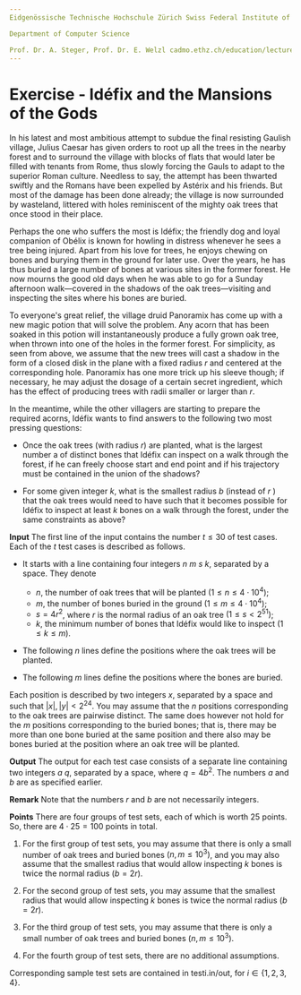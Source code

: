 ```yaml
---
Eidgenössische Technische Hochschule Zürich Swiss Federal Institute of Technology Zurich Algorithms Lab HS22

Department of Computer Science

Prof. Dr. A. Steger, Prof. Dr. E. Welzl cadmo.ethz.ch/education/lectures/HS22/algolab
---
```


# Exercise - Idéfix and the Mansions of the Gods

In his latest and most ambitious attempt to subdue the final resisting Gaulish village, Julius Caesar has given orders to root up all the trees in the nearby forest and to surround the village with blocks of flats that would later be filled with tenants from Rome, thus slowly forcing the Gauls to adapt to the superior Roman culture. Needless to say, the attempt has been thwarted swiftly and the Romans have been expelled by Astérix and his friends. But most of the damage has been done already; the village is now surrounded by wasteland, littered with holes reminiscent of the mighty oak trees that once stood in their place.

Perhaps the one who suffers the most is Idéfix; the friendly dog and loyal companion of Obélix is known for howling in distress whenever he sees a tree being injured. Apart from his love for trees, he enjoys chewing on bones and burying them in the ground for later use. Over the years, he has thus buried a large number of bones at various sites in the former forest. He now mourns the good old days when he was able to go for a Sunday afternoon walk—covered in the shadows of the oak trees—visiting and inspecting the sites where his bones are buried.

To everyone's great relief, the village druid Panoramix has come up with a new magic potion that will solve the problem. Any acorn that has been soaked in this potion will instantaneously produce a fully grown oak tree, when thrown into one of the holes in the former forest. For simplicity, as seen from above, we assume that the new trees will cast a shadow in the form of a closed disk in the plane with a fixed radius $r$ and centered at the corresponding hole. Panoramix has one more trick up his sleeve though; if necessary, he may adjust the dosage of a certain secret ingredient, which has the effect of producing trees with radii smaller or larger than $r$.

In the meantime, while the other villagers are starting to prepare the required acorns, Idéfix wants to find answers to the following two most pressing questions:

- Once the oak trees (with radius $r$) are planted, what is the largest number a of distinct bones that Idéfix can inspect on a walk through the forest, if he can freely choose start and end point and if his trajectory must be contained in the union of the shadows?

- For some given integer $k$, what is the smallest radius $b$ (instead of $r$ ) that the oak trees would need to have such that it becomes possible for Idéfix to inspect at least $k$ bones on a walk through the forest, under the same constraints as above?

**Input** The first line of the input contains the number $t \leqslant 30$ of test cases. Each of the $t$ test cases is described as follows.

- It starts with a line containing four integers $n\ m\ s\ k$, separated by a space. They denote

  - $n$, the number of oak trees that will be planted $\left(1 \leqslant n \leqslant 4 \cdot 10^{4}\right)$;
  - $m$, the number of bones buried in the ground $\left(1 \leqslant m \leqslant 4 \cdot 10^{4}\right)$;
  - $s=4 r^{2}$, where $r$ is the normal radius of an oak tree $\left(1 \leqslant s<2^{51}\right)$;
  - $k$, the minimum number of bones that Idéfix would like to inspect $(1 \leqslant k \leqslant m)$.

- The following $n$ lines define the positions where the oak trees will be planted.

- The following $m$ lines define the positions where the bones are buried.

Each position is described by two integers $x$, separated by a space and such that $|x|,|y|<2^{24}$. You may assume that the $n$ positions corresponding to the oak trees are pairwise distinct. The same does however not hold for the $m$ positions corresponding to the buried bones; that is, there may be more than one bone buried at the same position and there also may be bones buried at the position where an oak tree will be planted.

**Output** The output for each test case consists of a separate line containing two integers $a\ q$, separated by a space, where $q=4 b^{2}$. The numbers $a$ and $b$ are as specified earlier.

**Remark** Note that the numbers $r$ and $b$ are not necessarily integers.

**Points** There are four groups of test sets, each of which is worth 25 points. So, there are $4 \cdot 25=100$ points in total.

1. For the first group of test sets, you may assume that there is only a small number of oak trees and buried bones $\left(n, m \leqslant 10^{3}\right)$, and you may also assume that the smallest radius that would allow inspecting $k$ bones is twice the normal radius $(b=2 r)$.

2. For the second group of test sets, you may assume that the smallest radius that would allow inspecting $k$ bones is twice the normal radius $(b=2 r)$.

3. For the third group of test sets, you may assume that there is only a small number of oak trees and buried bones $\left(n, m \leqslant 10^{3}\right)$.

4. For the fourth group of test sets, there are no additional assumptions.

Corresponding sample test sets are contained in testi.in/out, for $i \in\{1,2,3,4\}$.

